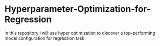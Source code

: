 # Hyperparameter-Optimization-for-Regression
in this repository i will use hyper optimization to discover a top-performing model configuration for regression task
